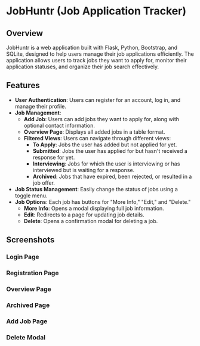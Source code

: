 # JobHuntr (Job Application Tracker)

## Overview
JobHuntr is a web application built with Flask, Python, Bootstrap, and SQLite, designed to help users manage their job applications efficiently. The application allows users to track jobs they want to apply for, monitor their application statuses, and organize their job search effectively.

## Features
- **User Authentication**: Users can register for an account, log in, and manage their profile.
- **Job Management**:
  - **Add Job**: Users can add jobs they want to apply for, along with optional contact information.
  - **Overview Page**: Displays all added jobs in a table format.
  - **Filtered Views**: Users can navigate through different views:
    - **To Apply**: Jobs the user has added but not applied for yet.
    - **Submitted**: Jobs the user has applied for but hasn't received a response for yet.
    - **Interviewing**: Jobs for which the user is interviewing or has interviewed but is waiting for a response.
    - **Archived**: Jobs that have expired, been rejected, or resulted in a job offer.
- **Job Status Management**: Easily change the status of jobs using a toggle menu.
- **Job Options**: Each job has buttons for "More Info," "Edit," and "Delete."
  - **More Info**: Opens a modal displaying full job information.
  - **Edit**: Redirects to a page for updating job details.
  - **Delete**: Opens a confirmation modal for deleting a job.

## Screenshots
### Login Page

### Registration Page

### Overview Page

### Archived Page

### Add Job Page

### Delete Modal